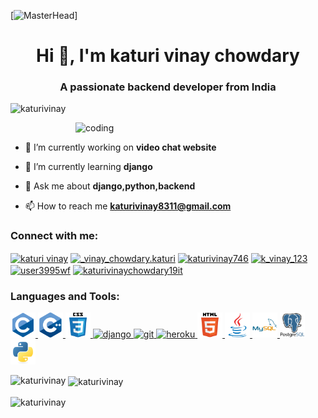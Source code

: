 [![MasterHead](https://camo.githubusercontent.com/48ec00ed4c84e771db4a1db90b56352923a8d644452a32b434d68e97006c9337/68747470733a2f2f63686b736b696c6c732e636f6d2f77702d636f6e74656e742f75706c6f6164732f323032302f30342f504e432d416e696d617465642d42616e6e6572732e676966)]
<h1 align="center">Hi 👋, I'm katuri vinay chowdary</h1>
<h3 align="center">A passionate backend developer from India</h3>
<p align="left"> <img src="https://komarev.com/ghpvc/?username=katurivinay&label=Profile%20views&color=0e75b6&style=flat" alt="katurivinay" /> </p>
<img align = "right" alt = "coding" width = "400" src = "https://media2.giphy.com/media/qgQUggAC3Pfv687qPC/giphy.gif?cid=ecf05e47h6gnwq331kr67vjmvremhv0g11zvuvp7gqxhq9n3&rid=giphy.gif&ct=g">

<p align="left"> <a href="https://twitter.com/" target="blank"><img src="https://img.shields.io/twitter/follow/?logo=twitter&style=for-the-badge" alt="" /></a> </p>

- 🔭 I’m currently working on **video chat website**

- 🌱 I’m currently learning **django**

- 💬 Ask me about **django,python,backend**

- 📫 How to reach me **katurivinay8311@gmail.com**

<h3 align="left">Connect with me:</h3>
<p align="left">
<a href="https://linkedin.com/in/katuri vinay" target="blank"><img align="center" src="https://raw.githubusercontent.com/rahuldkjain/github-profile-readme-generator/master/src/images/icons/Social/linked-in-alt.svg" alt="katuri vinay" height="30" width="40" /></a>
<a href="https://instagram.com/_vinay_chowdary.katuri" target="blank"><img align="center" src="https://raw.githubusercontent.com/rahuldkjain/github-profile-readme-generator/master/src/images/icons/Social/instagram.svg" alt="_vinay_chowdary.katuri" height="30" width="40" /></a>
<a href="https://www.codechef.com/users/katurivinay746" target="blank"><img align="center" src="https://cdn.jsdelivr.net/npm/simple-icons@3.1.0/icons/codechef.svg" alt="katurivinay746" height="30" width="40" /></a>
<a href="https://codeforces.com/profile/k_vinay_123" target="blank"><img align="center" src="https://raw.githubusercontent.com/rahuldkjain/github-profile-readme-generator/master/src/images/icons/Social/codeforces.svg" alt="k_vinay_123" height="30" width="40" /></a>
<a href="https://www.leetcode.com/user3995wf" target="blank"><img align="center" src="https://raw.githubusercontent.com/rahuldkjain/github-profile-readme-generator/master/src/images/icons/Social/leet-code.svg" alt="user3995wf" height="30" width="40" /></a>
<a href="https://auth.geeksforgeeks.org/user/katurivinaychowdary19it" target="blank"><img align="center" src="https://raw.githubusercontent.com/rahuldkjain/github-profile-readme-generator/master/src/images/icons/Social/geeks-for-geeks.svg" alt="katurivinaychowdary19it" height="30" width="40" /></a>
</p>

<h3 align="left">Languages and Tools:</h3>
<p align="left"> <a href="https://www.cprogramming.com/" target="_blank" rel="noreferrer"> <img src="https://raw.githubusercontent.com/devicons/devicon/master/icons/c/c-original.svg" alt="c" width="40" height="40"/> </a> <a href="https://www.w3schools.com/cpp/" target="_blank" rel="noreferrer"> <img src="https://raw.githubusercontent.com/devicons/devicon/master/icons/cplusplus/cplusplus-original.svg" alt="cplusplus" width="40" height="40"/> </a> <a href="https://www.w3schools.com/css/" target="_blank" rel="noreferrer"> <img src="https://raw.githubusercontent.com/devicons/devicon/master/icons/css3/css3-original-wordmark.svg" alt="css3" width="40" height="40"/> </a> <a href="https://www.djangoproject.com/" target="_blank" rel="noreferrer"> <img src="https://cdn.worldvectorlogo.com/logos/django.svg" alt="django" width="40" height="40"/> </a> <a href="https://git-scm.com/" target="_blank" rel="noreferrer"> <img src="https://www.vectorlogo.zone/logos/git-scm/git-scm-icon.svg" alt="git" width="40" height="40"/> </a> <a href="https://heroku.com" target="_blank" rel="noreferrer"> <img src="https://www.vectorlogo.zone/logos/heroku/heroku-icon.svg" alt="heroku" width="40" height="40"/> </a> <a href="https://www.w3.org/html/" target="_blank" rel="noreferrer"> <img src="https://raw.githubusercontent.com/devicons/devicon/master/icons/html5/html5-original-wordmark.svg" alt="html5" width="40" height="40"/> </a> <a href="https://www.java.com" target="_blank" rel="noreferrer"> <img src="https://raw.githubusercontent.com/devicons/devicon/master/icons/java/java-original.svg" alt="java" width="40" height="40"/> </a> <a href="https://www.mysql.com/" target="_blank" rel="noreferrer"> <img src="https://raw.githubusercontent.com/devicons/devicon/master/icons/mysql/mysql-original-wordmark.svg" alt="mysql" width="40" height="40"/> </a> <a href="https://www.postgresql.org" target="_blank" rel="noreferrer"> <img src="https://raw.githubusercontent.com/devicons/devicon/master/icons/postgresql/postgresql-original-wordmark.svg" alt="postgresql" width="40" height="40"/> </a> <a href="https://www.python.org" target="_blank" rel="noreferrer"> <img src="https://raw.githubusercontent.com/devicons/devicon/master/icons/python/python-original.svg" alt="python" width="40" height="40"/> </a> </p>

<p><img align="left" src="https://github-readme-stats.vercel.app/api/top-langs?username=katurivinay&show_icons=true&locale=en&layout=compact" alt="katurivinay" /></p>

<p>&nbsp;<img align="center" src="https://github-readme-stats.vercel.app/api?username=katurivinay&show_icons=true&locale=en" alt="katurivinay" /></p>

<p><img align="center" src="https://github-readme-streak-stats.herokuapp.com/?user=katurivinay&" alt="katurivinay" /></p>
